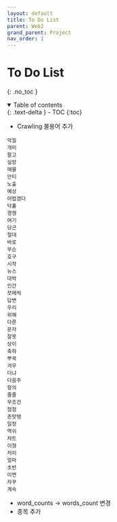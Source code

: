 ```yaml
---
layout: default
title: To Do List
parent: Web2
grand_parent: Project
nav_order: 1
---
```


# To Do List
{: .no_toc }

<details open markdown="block">
  <summary>
    Table of contents
  </summary>
  {: .text-delta }
- TOC
{:toc}
</details>
<!------------------------------------ STEP ------------------------------------>

* Crawling 불용어 추가

```
악질
개미
팔고
실망
매물
안티
노출
예상
어렵겠다
닥홀
경쟁
여기
당근
절대
바로
무슨
호구
시작
뉴스
대박
인간
쪼메씩
답변
우리
위해
다른
문자
잘못
상이
축하
뿌꾹
겨우
더냐
다음주
항의
줄줄
무조건
점점
존맛탱
일정
역쉬
챠트
이형
저리
얼마
초반
이면
자꾸
계속
```

* word_counts → words_count 변경
* 종목 추가

